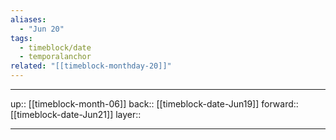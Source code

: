 ```yaml
---
aliases:
  - "Jun 20"
tags:
  - timeblock/date
  - temporalanchor
related: "[[timeblock-monthday-20]]"
---
```




***

up:: [[timeblock-month-06]]
back:: [[timeblock-date-Jun19]]
forward:: [[timeblock-date-Jun21]]
layer:: 

***
